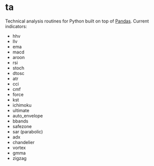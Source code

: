 ta
==

Technical analysis routines for Python built on top of
[Pandas](http://pandas.pydata.org/).  Current indicators:

 - hhv
 - llv
 - ema
 - macd
 - aroon
 - rsi
 - stoch
 - dtosc
 - atr
 - cci
 - cmf
 - force
 - kst
 - ichimoku
 - ultimate
 - auto_envelope
 - bbands
 - safezone
 - sar (parabolic)
 - adx
 - chandelier
 - vortex
 - gmma
 - zigzag
